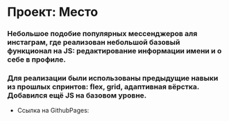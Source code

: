 # Проект: Место

### Небольшое подобие популярных мессенджеров аля инстаграм, где реализован небольшой базовый функционал на JS: редактирование информации имени и о себе в профиле.
### Для реализации были использованы предыдущие навыки из прошлых спринтов: flex, grid, адаптивная вёрстка. Добавился ещё JS на базовом уровне.

* Ссылка на GithubPages: 

